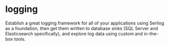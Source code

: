 # logging
Establish a great logging framework for all of your applications using Serilog as a foundation, then get them written to database sinks (SQL Server and Elasticsearch specifically), and explore log data using custom and in-the-box tools.
